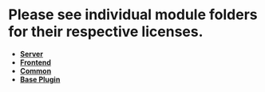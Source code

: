# Please see individual module folders for their respective licenses.

- [**Server**](https://github.com/AuriServe/AuriServe/blob/master/server/LICENSE)
- [**Frontend**](https://github.com/AuriServe/AuriServe/blob/master/frontend/LICENSE)
- [**Common**](https://github.com/AuriServe/AuriServe/blob/master/common/LICENSE)
- [**Base Plugin**](https://github.com/AuriServe/AuriServe/blob/master/plugin-base/LICENSE)

